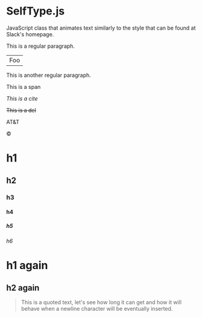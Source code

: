 # SelfType.js
JavaScript class that animates text similarly to the style that can be found at Slack's homepage.

This is a regular paragraph.

<table>
	<tr>
		<td>Foo</td>
	</tr>
</table>

This is another regular paragraph.

<span>This is a span</span>

<cite>This is a cite</cite>

<del>This is a del</del>

AT&T

&copy;

# h1

## h2

### h3

#### h4

##### h5

###### h6

h1 again
===

h2 again
---

> This is a quoted text, let's see how long it can get and how it will behave when a newline character will be eventually inserted.